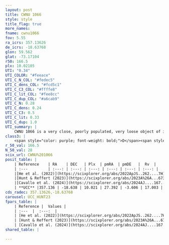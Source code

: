 ```yaml
---
layout: post
title: CWNU 1066
style: style
title_flag: true
more_names: 
fname: cwnu1066
fov: 5.55
ra_icrs: 357.13626
de_icrs: -18.63768
glon: 59.562
glat: -73.17104
r50: 166.5
plx: 10.02105
UTI: "0.34"
UTI_COLOR: "#feeace"
UTI_C_N_COL: "#fedec5"
UTI_C_dens_COL: "#fcd5c1"
UTI_C_C3_COL: "#ffffe8"
UTI_C_lit_COL: "#fee8cc"
UTI_C_dup_COL: "#a6cab9"
UTI_C_N: 0.28
UTI_C_dens: 0.24
UTI_C_C3: 0.5
UTI_C_lit: 0.33
UTI_C_dup: 1.0
UTI_summary: |
    CWNU 1066 is a very close, poorly populated, very loose object of intermediate C3 quality. It was recently reported in the literature.
class3: |
    <span style="color: purple; font-weight: bold;">D</span><span style="color: green; font-weight: bold;">A</span>
r_50_val: 166.5
N_50_val: 28
scix_url: CWNU%201066
posit_table: |
    | Reference    | RA    | DEC   | Plx  | pmRA  | pmDE   |  Rv  |
    | :---         | :---: | :---: | :---: | :---: | :---: | :---: |
    |[He et al. (2022)](https://scixplorer.org/abs/2022ApJS..262....7H) | 357.395 | -18.799 | 10.021 | 27.54 | -3.606 | -- |
    |[Hunt & Reffert (2023)](https://scixplorer.org/abs/2023A%26A...673A.114H) | 357.959 | -18.785 | 10.09 | 26.771 | -3.697 | 15.21 |
    |[Cavallo et al. (2024)](https://scixplorer.org/abs/2024AJ....167...12C) | 358.057 | -18.697 | 10.026 | -- | -- | -- |
    | **UCC** |357.136 | -18.638 | 10.021 | 27.392 | -3.606 | 17.003 | 
cds_radec: 357.13626,-18.63768
carousel: UCC_HUNT23
fpars_table: |
    | Reference |  Values |
    | :---  |  :---:  |
    | [He et al. (2022)](https://scixplorer.org/abs/2022ApJS..262....7H) | `A0=0.3, logAge=8.1` |
    | [Hunt & Reffert (2023)](https://scixplorer.org/abs/2023A%26A...673A.114H) | `AV50=0.059, diffAV50=0.443, MOD50=4.991, logAge50=7.969` |
    | [Cavallo et al. (2024)](https://scixplorer.org/abs/2024AJ....167...12C) | `AV50=0.6, dMod50=5.06, logAge50=7.89, [Fe/H]50=-0.11` |
shared_table: |
    
---
```

